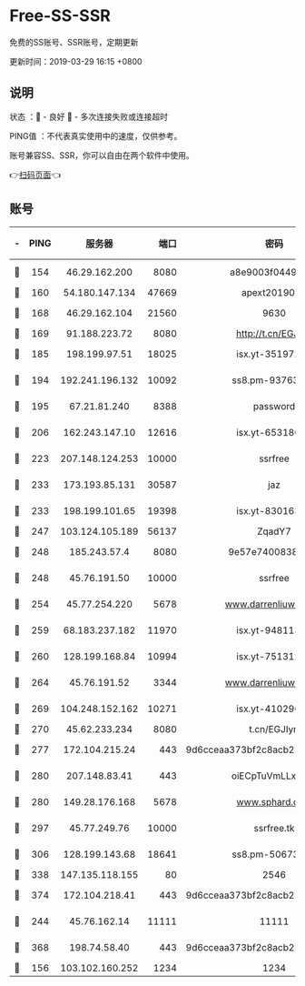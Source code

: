 # Free-SS-SSR

免费的SS账号、SSR账号，定期更新

更新时间：2019-03-29 16:15 +0800

## 说明

状态     ：🙂 - 良好 🙁 - 多次连接失败或连接超时

PING值   ：不代表真实使用中的速度，仅供参考。

账号兼容SS、SSR，你可以自由在两个软件中使用。

👉[扫码页面](https://liesauer.github.io/Free-SS-SSR/)👈

## 账号

|-|PING|服务器|端口|密码|加密方式|区域|
|:----:|:----:|:-----:|-----:|:----:|:----:|:----:|
|🙂|154|46.29.162.200|8080|a8e9003f0449cea5|chacha20-ietf|RU|
|🙂|160|54.180.147.134|47669|apext2019001|chacha20|KR|
|🙂|168|46.29.162.104|21560|9630|aes-128-ctr|RU|
|🙂|169|91.188.223.72|8080|http://t.cn/EGJIyrl|rc4-md5|RU|
|🙂|185|198.199.97.51|18025|isx.yt-35197208|aes-256-cfb|US|
|🙂|194|192.241.196.132|10092|ss8.pm-93763779|aes-256-cfb|US|
|🙂|195|67.21.81.240|8388|password|aes-256-cfb|US|
|🙂|206|162.243.147.10|12616|isx.yt-65318053|aes-256-cfb|US|
|🙂|223|207.148.124.253|10000|ssrfree|aes-256-cfb|SG|
|🙂|233|173.193.85.131|30587|jaz|aes-256-cfb|US|
|🙂|233|198.199.101.65|19398|isx.yt-83016389|aes-256-cfb|US|
|🙂|247|103.124.105.189|56137|ZqadY7|chacha20|US|
|🙂|248|185.243.57.4|8080|9e57e7400838a01e|chacha20-ietf|US|
|🙂|248|45.76.191.50|10000|ssrfree|aes-256-cfb|SG|
|🙂|254|45.77.254.220|5678|www.darrenliuwei.com|aes-256-cfb|SG|
|🙂|259|68.183.237.182|11970|isx.yt-94811396|aes-256-cfb|SG|
|🙂|260|128.199.168.84|10994|isx.yt-75131252|aes-256-cfb|SG|
|🙂|264|45.76.191.52|3344|www.darrenliuwei.com|aes-256-cfb|JP|
|🙂|269|104.248.152.162|10271|isx.yt-41029638|aes-256-cfb|SG|
|🙂|270|45.62.233.234|8080|t.cn/EGJIyrl|rc4-md5|CA|
|🙂|277|172.104.215.24|443|9d6cceaa373bf2c8acb22e60b6a58be6|aes-256-cfb|US|
|🙂|280|207.148.83.41|443|oiECpTuVmLLxk4Ts|aes-256-cfb|AU|
|🙂|280|149.28.176.168|5678|www.sphard.com|aes-256-cfb|AU|
|🙂|297|45.77.249.76|10000|ssrfree.tk|aes-256-cfb|SG|
|🙂|306|128.199.143.68|18641|ss8.pm-50673139|aes-256-cfb|SG|
|🙂|338|147.135.118.155|80|2546|chacha20|US|
|🙂|374|172.104.218.41|443|9d6cceaa373bf2c8acb22e60b6a58be6|aes-256-cfb|US|
|🙂|244|45.76.162.14|11111|11111|aes-256-cfb|SG|
|🙂|368|198.74.58.40|443|9d6cceaa373bf2c8acb22e60b6a58be6|aes-256-cfb|US|
|🙁|156|103.102.160.252|1234|1234|rc4-md5|JP|
